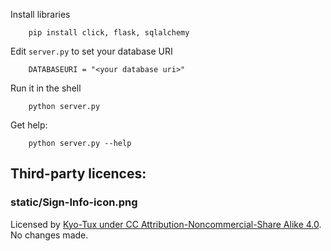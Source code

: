 

Install libraries

        pip install click, flask, sqlalchemy


Edit `server.py` to set your database URI

        DATABASEURI = "<your database uri>"


Run it in the shell


        python server.py

Get help:

        python server.py --help



## Third-party licences:

### static/Sign-Info-icon.png

Licensed by [Kyo-Tux under CC Attribution-Noncommercial-Share Alike 4.0](http://www.iconarchive.com/show/phuzion-icons-by-kyo-tux/Sign-Info-icon.html).
No changes made.



